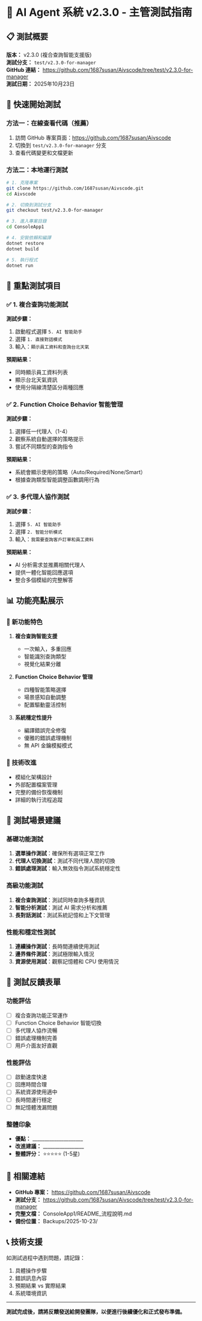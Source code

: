 # 🎯 AI Agent 系統 v2.3.0 - 主管測試指南

## 📋 測試概要

**版本：** v2.3.0 (複合查詢智能支援版)  
**測試分支：** `test/v2.3.0-for-manager`  
**GitHub 連結：** https://github.com/1687susan/Aivscode/tree/test/v2.3.0-for-manager  
**測試日期：** 2025年10月23日

## 🚀 快速開始測試

### 方法一：在線查看代碼（推薦）
1. 訪問 GitHub 專案頁面：https://github.com/1687susan/Aivscode
2. 切換到 `test/v2.3.0-for-manager` 分支
3. 查看代碼變更和文檔更新

### 方法二：本地運行測試
```bash
# 1. 克隆專案
git clone https://github.com/1687susan/Aivscode.git
cd Aivscode

# 2. 切換到測試分支
git checkout test/v2.3.0-for-manager

# 3. 進入專案目錄
cd ConsoleApp1

# 4. 安裝依賴和編譯
dotnet restore
dotnet build

# 5. 執行程式
dotnet run
```

## 🎯 重點測試項目

### ✅ 1. 複合查詢功能測試
**測試步驟：**
1. 啟動程式選擇 `5. AI 智能助手`
2. 選擇 `1. 直接對話模式`
3. 輸入：`顯示員工資料和查詢台北天氣`

**預期結果：**
- 同時顯示員工資料列表
- 顯示台北天氣資訊
- 使用分隔線清楚區分兩種回應

### ✅ 2. Function Choice Behavior 智能管理
**測試步驟：**
1. 選擇任一代理人（1-4）
2. 觀察系統自動選擇的策略提示
3. 嘗試不同類型的查詢指令

**預期結果：**
- 系統會顯示使用的策略（Auto/Required/None/Smart）
- 根據查詢類型智能調整函數調用行為

### ✅ 3. 多代理人協作測試
**測試步驟：**
1. 選擇 `5. AI 智能助手`
2. 選擇 `2. 智能分析模式`
3. 輸入：`我需要查詢客戶訂單和員工資料`

**預期結果：**
- AI 分析需求並推薦相關代理人
- 提供一體化智能回應選項
- 整合多個模組的完整解答

## 📊 功能亮點展示

### 🌟 新功能特色
1. **複合查詢智能支援**
   - 一次輸入，多重回應
   - 智能識別查詢類型
   - 視覺化結果分離

2. **Function Choice Behavior 管理**
   - 四種智能策略選擇
   - 場景感知自動調整
   - 配置驅動靈活控制

3. **系統穩定性提升**
   - 編譯錯誤完全修復
   - 優雅的錯誤處理機制
   - 無 API 金鑰模擬模式

### 🔧 技術改進
- 模組化架構設計
- 外部配置檔案管理
- 完整的備份恢復機制
- 詳細的執行流程追蹤

## 🧪 測試場景建議

### 基礎功能測試
1. **選單操作測試**：確保所有選項正常工作
2. **代理人切換測試**：測試不同代理人間的切換
3. **錯誤處理測試**：輸入無效指令測試系統穩定性

### 高級功能測試
1. **複合查詢測試**：測試同時查詢多種資訊
2. **智能分析測試**：測試 AI 需求分析和推薦
3. **長對話測試**：測試系統記憶和上下文管理

### 性能和穩定性測試
1. **連續操作測試**：長時間連續使用測試
2. **邊界條件測試**：測試極限輸入情況
3. **資源使用測試**：觀察記憶體和 CPU 使用情況

## 📝 測試反饋表單

### 功能評估
- [ ] 複合查詢功能正常運作
- [ ] Function Choice Behavior 智能切換
- [ ] 多代理人協作流暢
- [ ] 錯誤處理機制完善
- [ ] 用戶介面友好直觀

### 性能評估
- [ ] 啟動速度快速
- [ ] 回應時間合理
- [ ] 系統資源使用適中
- [ ] 長時間運行穩定
- [ ] 無記憶體洩漏問題

### 整體印象
- **優點：** _____________________
- **改進建議：** _________________
- **整體評分：** ⭐⭐⭐⭐⭐ (1-5星)

## 🔗 相關連結

- **GitHub 專案：** https://github.com/1687susan/Aivscode
- **測試分支：** https://github.com/1687susan/Aivscode/tree/test/v2.3.0-for-manager
- **完整文檔：** ConsoleApp1/README_流程說明.md
- **備份位置：** Backups/2025-10-23/

## 📞 技術支援

如測試過程中遇到問題，請記錄：
1. 具體操作步驟
2. 錯誤訊息內容
3. 預期結果 vs 實際結果
4. 系統環境資訊

---

**測試完成後，請將反饋發送給開發團隊，以便進行後續優化和正式發布準備。**
